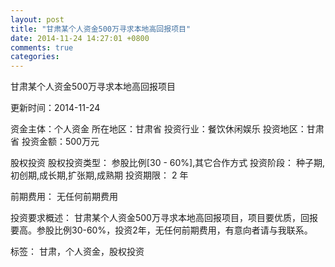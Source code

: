 ```yaml
---
layout: post
title: "甘肃某个人资金500万寻求本地高回报项目"
date: 2014-11-24 14:27:01 +0800
comments: true
categories: 
---
```

甘肃某个人资金500万寻求本地高回报项目



更新时间：2014-11-24

资金主体：个人资金
所在地区：甘肃省
投资行业：餐饮休闲娱乐
投资地区：甘肃省
投资金额：500万元

股权投资
股权投资类型：
                            参股比例[30 - 60%],其它合作方式 
                                                                                投资阶段：
                            种子期,初创期,成长期,扩张期,成熟期 
                                                                                                                                        投资期限：
                            2 年

前期费用：
无任何前期费用

投资要求概述：
甘肃某个人资金500万寻求本地高回报项目，项目要优质，回报要高。参股比例30-60%，投资2年，无任何前期费用，有意向者请与我联系。

标签：
甘肃，个人资金，股权投资

